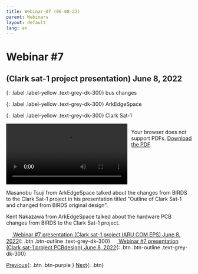 ```yaml
---
title: Webinar-07 (06-08-22)
parent: Webinars
layout: default
lang: en
---
```


# Webinar #7
## (Clark sat-1 project presentation) June 8, 2022

{: .label .label-yellow .text-grey-dk-300}
bus changes

{: .label .label-yellow .text-grey-dk-300}
ArkEdgeSpace

{: .label .label-yellow .text-grey-dk-300}
Clark Sat-1

<div style="display: flex; gap: 10px; align-items: flex-start;">
  <!-- Video Section -->
  <div style="flex: 2; max-width: 66%;">
    <video controls width="100%" height="auto">
      <source src="https://birds-project.com/open-source/video/birds_bus_opensource_webinar_7.mp4" type="video/mp4">
      Your browser does not support the video tag.
    </video>
  </div>

  <!-- Chat Section -->
  <div style="flex: 1; max-width: 33%;">
    <object 
      data="https://birds-project.com/open-source/pdf/BIRDS_BUS_Opensource_2022_06_08_chat.pdf" 
      type="application/pdf" 
      width="100%" 
      height="275px">
      <p>Your browser does not support PDFs. <a href="https://birds-project.com/open-source/pdf/BIRDS_BUS_Opensource_2022_06_08_chat.pdf">Download the PDF</a>.</p>
    </object>
  </div>
</div>


Masanobu Tsuji from ArkEdgeSpace talked about the changes from BIRDS to the Clark Sat-1 project in his presentation titled "Outline of Clark Sat-1 and changed from BIRDS original design".

Kent Nakazawa from ArkEdgeSpace talked about the hardware PCB changes from BIRDS to the Clark Sat-1 project.

[<img src="https://raw.githubusercontent.com/FortAwesome/Font-Awesome/6.x/svgs/regular/circle-down.svg" width="15" height="15"> Webinar #7 presentation (Clark sat-1 project IARU COM EPS) June 8, 2022](https://birds-project.com/open-source/pdf/220608_Clark_sat-1_project_presentation_IARU_COM_EPS_revB.pdf){: .btn .btn-outline .text-grey-dk-300}
[<img src="https://raw.githubusercontent.com/FortAwesome/Font-Awesome/6.x/svgs/regular/circle-down.svg" width="15" height="15"> Webinar #7 presentation (Clark sat-1 project PCBdesign) June 8, 2022](https://birds-project.com/open-source/pdf/220608_Clark_sat-1_project_PCBdesign.pdf){: .btn .btn-outline .text-grey-dk-300}


[Previous]({{site.url}}//resources/webinars/webinar-06){: .btn .btn-purple }
[Next]({{site.url}}/resources/webinars/webinar-08/){: .btn}

